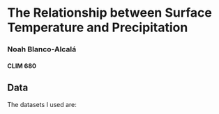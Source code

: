 # The Relationship between Surface Temperature and Precipitation

### Noah Blanco-Alcalá
#### CLIM 680

## Data

The datasets I used are:
